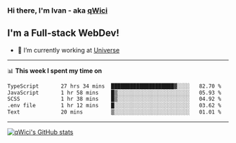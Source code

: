 ### Hi there, I'm Ivan - aka [qWici][website]

## I'm a Full-stack WebDev!
- 🔭 I’m currently working at [Universe][universe]

---

📊 **This week I spent my time on**
<!--START_SECTION:waka-->

```txt
TypeScript       27 hrs 34 mins  ████████████████████▓░░░░   82.70 %
JavaScript       1 hr 58 mins    █▒░░░░░░░░░░░░░░░░░░░░░░░   05.93 %
SCSS             1 hr 38 mins    █▒░░░░░░░░░░░░░░░░░░░░░░░   04.92 %
.env file        1 hr 12 mins    █░░░░░░░░░░░░░░░░░░░░░░░░   03.62 %
Text             20 mins         ▒░░░░░░░░░░░░░░░░░░░░░░░░   01.01 %
```

<!--END_SECTION:waka-->

---

[![qWici's GitHub stats](https://github-readme-stats.vercel.app/api?username=qWici)](https://github.com/qWici/github-readme-stats)

[website]: https://devkucher.com
[twitter]: https://twitter.com/KucherDev
[linkedin]: https://www.linkedin.com/in/ivankucher
[universe]: https://universeapps.limited
